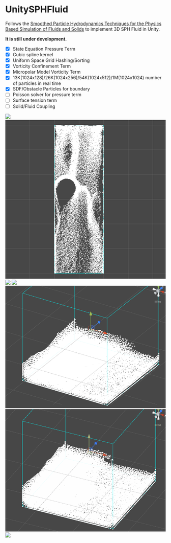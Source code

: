 # UnitySPHFluid

Follows the [Smoothed Particle Hydrodynamics Techniques for the Physics Based Simulation of Fluids and Solids](https://interactivecomputergraphics.github.io/SPH-Tutorial/) to implement 3D SPH Fluid in Unity. 

**It is still under development.**

- [x] State Equation Pressure Term
- [x] Cubic spline kernel
- [x] Uniform Space Grid Hashing/Sorting
- [x] Vorticity Confinement Term
- [x] Micropolar Model Vorticity Term
- [x] 13K(1024x128)/26K(1024x256)/54K(1024x512)/1M(1024x1024) number of particles in real time
- [x] SDF/Obstacle Particles for boundary
- [ ] Poisson solver for pressure term
- [ ] Surface tension term
- [ ] Solid/Fluid Coupling

![](Gifs/sph1m.gif)
![](Gifs/sph1.gif)
![](Gifs/waterfall_fluid.gif)
![](Gifs/sph2.gif)
![](Gifs/sph3.gif)
![](Gifs/sph4.gif)
![](Gifs/sph5.gif)
